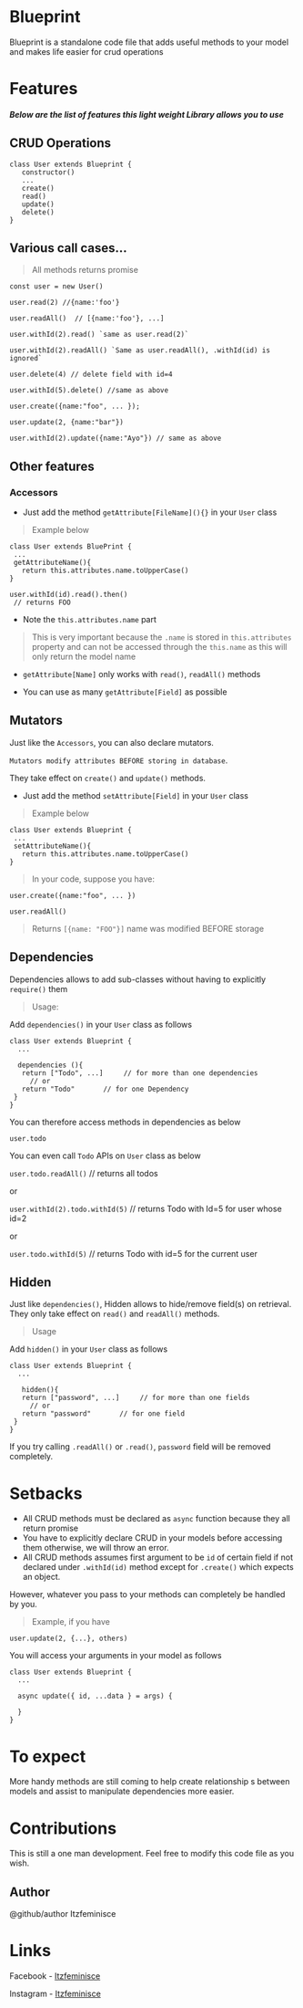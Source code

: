 # Blueprint
Blueprint is a standalone code file that adds useful methods to your model and makes life easier for crud operations 



 # Features
 ##### Below are the list of features this *light weight* Library allows you to use

## CRUD Operations
````
class User extends Blueprint {
   constructor()
   ...
   create()
   read()
   update()
   delete()
}
````

## Various call cases...

> All methods returns promise

````
const user = new User()

user.read(2) //{name:'foo'}

user.readAll()  // [{name:'foo'}, ...]

user.withId(2).read() `same as user.read(2)`

user.withId(2).readAll() `Same as user.readAll(), .withId(id) is ignored`

user.delete(4) // delete field with id=4

user.withId(5).delete() //same as above

user.create({name:"foo", ... });

user.update(2, {name:"bar"})

user.withId(2).update({name:"Ayo"}) // same as above

````












## Other features

### Accessors

- Just add the method `getAttribute[FileName](){}` in your `User` class
>Example below

```
class User extends BluePrint {
 ...
 getAttributeName(){
   return this.attributes.name.toUpperCase()
}
````


```
user.withId(id).read().then()
 // returns FOO

```

* Note the `this.attributes.name` part

> This is very important because the 
`.name` is stored in 
`this.attributes` property and can not be accessed
through the `this.name` as this will only return the 
model name

* `getAttribute[Name]` only works with `read()`, `readAll()` methods

* You can use as many `getAttribute[Field]` as possible 




## Mutators
 
Just like the `Accessors`,  you can also declare mutators. 

`Mutators modify attributes BEFORE storing in database`.

They take effect on `create()` and `update()` methods.


- Just add the method `setAttribute[Field]` in your `User` class
> Example below

```
class User extends Blueprint {
 ...
 setAttributeName(){
   return this.attributes.name.toUpperCase()
}
````

> In your code, suppose you have:

````
user.create({name:"foo", ... })

user.readAll()

````


> Returns `[{name: "FOO"}]`
> name was modified BEFORE storage



## Dependencies

Dependencies allows to add sub-classes without having to explicitly `require()` them

> Usage: 

Add `dependencies()` in your `User` class as follows

````
class User extends Blueprint {
  ...

  dependencies (){
   return ["Todo", ...]     // for more than one dependencies 
     // or
   return "Todo"       // for one Dependency
 }
}
````

You can therefore access methods in dependencies as below

`user.todo`

You can even call `Todo` APIs on `User` class as below

`user.todo.readAll()` // returns all todos

or

`user.withId(2).todo.withId(5)`  // returns Todo with 
Id=5 for user whose id=2

or 

`user.todo.withId(5)`  // returns Todo with id=5 for the current user




## Hidden

Just like `dependencies()`, Hidden allows to hide/remove field(s) on retrieval.
They only take effect on `read()` and `readAll()` methods.

> Usage 

Add `hidden()` in your `User` class as follows

````
class User extends Blueprint {
  ...

   hidden(){
   return ["password", ...]     // for more than one fields
     // or
   return "password"       // for one field
 }
}
````

If you try calling `.readAll()` or `.read()`, `password` field will be removed completely.


# Setbacks

* All CRUD methods must be declared as `async` function because they all return promise
* You have to explicitly declare CRUD in your models before accessing them otherwise, we will throw an error.
* All CRUD methods assumes first argument to be `id` of certain field if not
declared under `.withId(id)` method except for `.create()` which expects an object.

However, whatever you pass to your methods can completely be handled by you.

>Example, if you have

`user.update(2, {...}, others)`

You will access your arguments in your model as follows

````
class User extends Blueprint {
  ...

  async update({ id, ...data } = args) {
       
  }
}
````


# To expect

More handy methods are still coming to help create relationship s
between models and assist to manipulate dependencies more easier.


# Contributions

This is still a one man development. Feel free  to modify this code file as you wish.

## Author

@github/author Itzfeminisce

# Links

Facebook - [Itzfeminisce](www.facebook.com/itzfeminisce)

Instagram - [Itzfeminisce](instagram.com/itzfeminisce)
